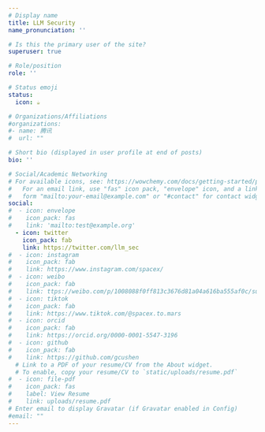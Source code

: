 ```yaml
---
# Display name
title: LLM Security
name_pronunciation: ''

# Is this the primary user of the site?
superuser: true

# Role/position
role: ''

# Status emoji
status:
  icon: ☕️

# Organizations/Affiliations
#organizations:
#- name: 腾讯
#  url: ""

# Short bio (displayed in user profile at end of posts)
bio: ''

# Social/Academic Networking
# For available icons, see: https://wowchemy.com/docs/getting-started/page-builder/#icons
#   For an email link, use "fas" icon pack, "envelope" icon, and a link in the
#   form "mailto:your-email@example.com" or "#contact" for contact widget.
social:
#  - icon: envelope
#    icon_pack: fas
#    link: 'mailto:test@example.org'
  - icon: twitter
    icon_pack: fab
    link: https://twitter.com/llm_sec
#  - icon: instagram
#    icon_pack: fab
#    link: https://www.instagram.com/spacex/
#  - icon: weibo
#    icon_pack: fab
#    link: ttps://weibo.com/p/1008088f0ff813c3676d81a04a616ba555af0c/super_index
#  - icon: tiktok
#    icon_pack: fab
#    link: https://www.tiktok.com/@spacex.to.mars
#  - icon: orcid
#    icon_pack: fab
#    link: https://orcid.org/0000-0001-5547-3196
#  - icon: github
#    icon_pack: fab
#    link: https://github.com/gcushen
  # Link to a PDF of your resume/CV from the About widget.
  # To enable, copy your resume/CV to `static/uploads/resume.pdf`
#  - icon: file-pdf
#    icon_pack: fas
#    label: View Resume
#    link: uploads/resume.pdf
# Enter email to display Gravatar (if Gravatar enabled in Config)
#email: ""
---
```

